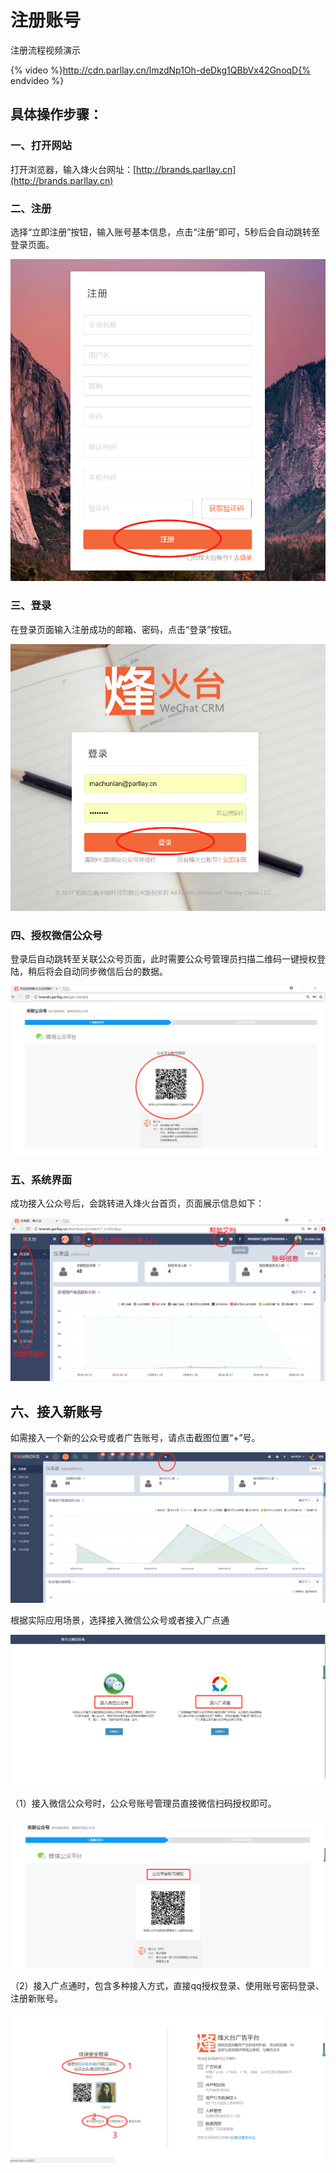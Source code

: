 # 注册账号
注册流程视频演示  

{% video %}http://cdn.parllay.cn/lmzdNp1Oh-deDkg1QBbVx42GnoqD{% endvideo %}  

## 具体操作步骤：

### 一、打开网站

打开浏览器，输入烽火台网址：[http://brands.parllay.cn](http://brands.parllay.cn)

### 二、注册

选择“立即注册”按钮，输入账号基本信息，点击“注册”即可，5秒后会自动跳转至登录页面。 
 
![](/assets/1516333690%281%29.jpg)

### 三、登录

在登录页面输入注册成功的邮箱、密码，点击“登录”按钮。  

![](/assets/1516334975%281%29.png)

### 四、授权微信公众号

登录后自动跳转至关联公众号页面，此时需要公众号管理员扫描二维码一键授权登陆，稍后将会自动同步微信后台的数据。  

![](/assets/1516335190%281%29.png)

### 五、系统界面

成功接入公众号后，会跳转进入烽火台首页，页面展示信息如下：  

![](/assets/1516335854%281%29.png)

## 六、接入新账号

如需接入一个新的公众号或者广告账号，请点击截图位置“+”号。  

![](/assets/1522290877%281%29.jpg)  

根据实际应用场景，选择接入微信公众号或者接入广点通  

![](/assets/1522291641%281%29.jpg)  

（1）接入微信公众号时，公众号账号管理员直接微信扫码授权即可。 
 
![](/assets/1522291538%281%29.jpg)  

（2）接入广点通时，包含多种接入方式，直接qq授权登录、使用账号密码登录、注册新账号。  

![](/assets/1522290329%281%29.jpg)

